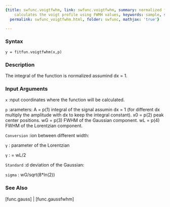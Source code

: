 ```yaml
---
{title: swfunc.voigtfwhm, link: swfunc.voigtfwhm, summary: normalized function that
    calculates the voigt profile using FWMH values, keywords: sample, sidebar: sw_sidebar,
  permalink: swfunc_voigtfwhm.html, folder: swfunc, mathjax: 'true'}

---
```


### Syntax

`y = fitfun.voigtfwhm(x,p)`

### Description

The integral of the function is normalized assumind dx = 1.
 

### Input Arguments

`x`
:nput coordinates where the function will be calculated.

`p`
:arameters:
    A = p(1) integral of the signal assumin dx = 1 (for different
    dx multiply the amplitude with dx to keep the integral
    constant).
    x0 = p(2) peak center positions.
    wG = p(3) FWHM of the Gaussian component.
    wL = p(4) FWHM of the Lorentzian component.

`Conversion`
:ion between different width:

`γ`
: parameter of the Lorentzian

`γ`
: = wL/2

`Standard`
:d deviation of the Gaussian:

`sigma`
: wG/sqrt(8*ln(2))

### See Also

[func.gauss] \| [func.gaussfwhm]

